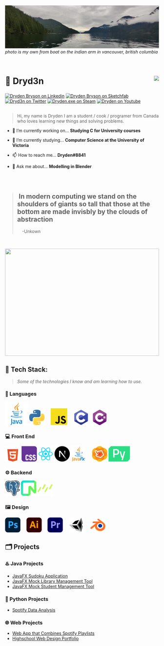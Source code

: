   <!---  HEADER IMAGE START --->

<img src="https://github.com/Dryd33n/Dryd33n/blob/main/banner.jpg?raw=true"></img>
*photo is my own from boat on the indian arm in vancouver, british columbia*

  <!---  HEADER IMAGE END --->
  
  
</br>


  <!--- TITLE AND SPOTIFY START --->

<div>
  <h1 align="left">🍁 Dryd3n  <a href="https://open.spotify.com/user/drydenbryson"> <img align="right" src="https://spotify-recently-played-readme.vercel.app/api?user=drydenbryson&count=1"></img></a>
  </h1> 
</div>

<!--- TITLE AND SPOTIFY END --->
 
 
###


<!--- SOCIAL MEDIA BUTTONS START --->

<div align="left">
  <a href="https://www.linkedin.com/in/dryden-b-33032316a/" target="_blank"> <img src="https://raw.githubusercontent.com/maurodesouza/profile-readme-generator/master/src/assets/icons/social/linkedin/default.svg" width="26" height="20" alt="Dryden Bryson on Linkedin"  /></a>
   <a href="https://sketchfab.com/dryd3n" target="_blank" > <img src="https://static.sketchfab.com/img/press/logos/sketchfab-logo.png" width="20" height="20" alt="Dryden Bryson on Sketchfab"  /></a>
  <a href="https://twitter.com/Dryd3nB" target="_blank"> <img src="https://raw.githubusercontent.com/maurodesouza/profile-readme-generator/master/src/assets/icons/social/twitter/default.svg" width="26" height="20" alt="Dryd3n on Twitter"  /></a>
  <a href="https://steamcommunity.com/id/dryd3nb/" target="_blank"> <img src="https://upload.wikimedia.org/wikipedia/commons/thumb/8/83/Steam_icon_logo.svg/512px-Steam_icon_logo.svg.png?20220611141426" width="20" height="20" alt="Dryden.exe on Steam"  /></a>
  <a href="https://www.youtube.com/channel/UCs9hopZ06td1SaypLeuZ1LA" target="_blank"> <img src="https://raw.githubusercontent.com/maurodesouza/profile-readme-generator/master/src/assets/icons/social/youtube/default.svg" width="26" height="20" alt="Dryden on Youtube"  /></a>

</div>

<!--- SOCIAL MEDIA BUTTONS START --->


</br>

<!--- BIO SECTION START --->
> Hi, my name is Dryden I am a student / cook / programer from Canada who loves learning new things and solving problems.

- 🔭 I’m currently working on... **Studying C for University courses**

- 🌱 I’m currently studying... **Computer Science at the University of Victoria**

- 📫 How to reach me... **Dryden#8841**

- 💬 Ask me about... **Modelling in Blender**
<!--- BIO SECTION END --->

</br>
</br>

<!--- QUOTE SECTION START --->

  > ## ‎ ‎ ‎ ‎ ‎ ‎ ‎ ‎ ‎ In modern computing we stand on the shoulders of giants so tall that those at the bottom are made invisbly by the clouds of abstraction
  > ‎ ‎ ‎ ‎ -Unkown

<!--- QUOTE SECTION END --->

</br>
</br>

<!--- TOP LANGS SECTION START --->

<img src="https://github-readme-stats-git-masterrstaa-rickstaa.vercel.app/api/top-langs/?username=Dryd33n&hide=css&theme=blue-green" width=100% height=350px>

<!--- TOP LANGS SECTION END --->

</br>

<!--- TECH STACK START --->

## 💽 Tech Stack:

> *Some of the technologies I know and am learning how to use.*

### 📜 Languages

<!--- JAVA --->
<picture>
  <source media="(prefers-color-scheme: dark)" srcset="https://github.com/Dryd33n/Dryd33n/blob/main/logos/java-light-dark.png">
  <source media="(prefers-color-scheme: light)" srcset="https://github.com/Dryd33n/Dryd33n/blob/main/logos/java-light-dark.png">
  <img alt="Java logo" src="https://github.com/Dryd33n/Dryd33n/blob/main/logos/java-light-dark.png" height="75">
</picture>

<!--- PYTHON --->
<picture>
  <source media="(prefers-color-scheme: dark)" srcset="https://github.com/Dryd33n/Dryd33n/blob/main/logos/python-light-dark.png">
  <source media="(prefers-color-scheme: light)" srcset="https://github.com/Dryd33n/Dryd33n/blob/main/logos/python-light-dark.png">
  <img alt="Python logo" src="https://github.com/Dryd33n/Dryd33n/blob/main/logos/python-light-dark.png" height="50">    
</picture>

<!--- JAVASCRIPT --->
<picture>
  <source media="(prefers-color-scheme: dark)" srcset="https://github.com/Dryd33n/Dryd33n/blob/main/logos/js-dark.png">
  <source media="(prefers-color-scheme: light)" srcset="https://github.com/Dryd33n/Dryd33n/blob/main/logos/js-light.png">
  <img alt="Javascript logo" src="https://github.com/Dryd33n/Dryd33n/blob/main/logos/js-light.png" height="55">    
</picture>

<!--- C --->
<picture>
  <source media="(prefers-color-scheme: dark)" srcset="https://github.com/Dryd33n/Dryd33n/blob/main/logos/c-dark.png">
  <source media="(prefers-color-scheme: light)" srcset="https://github.com/Dryd33n/Dryd33n/blob/main/logos/c-light.png">
  <img alt="C logo" src="https://github.com/Dryd33n/Dryd33n/blob/main/logos/c-dark.png" height="50">  
</picture>

<!--- C# --->
<picture>
  <source media="(prefers-color-scheme: dark)" srcset="https://github.com/Dryd33n/Dryd33n/blob/main/logos/cs-dark.png">
  <source media="(prefers-color-scheme: light)" srcset="https://github.com/Dryd33n/Dryd33n/blob/main/logos/cs-light.png">
  <img alt="C# logo" src="https://github.com/Dryd33n/Dryd33n/blob/main/logos/cs-dark.png" height="50">
</picture>

### 💻 Front End

<!--- HTML --->
<picture>
  <source media="(prefers-color-scheme: dark)" srcset="https://github.com/Dryd33n/Dryd33n/blob/main/logos/html-dark.png">
  <source media="(prefers-color-scheme: light)" srcset="https://github.com/Dryd33n/Dryd33n/blob/main/logos/html-light.png">
  <img alt="HTML logo" src="https://github.com/Dryd33n/Dryd33n/blob/main/logos/html-dark.png" height="50">
</picture>

<!--- CSS --->
<picture>
  <source media="(prefers-color-scheme: dark)" srcset="https://github.com/Dryd33n/Dryd33n/blob/main/logos/css-dark.png">
  <source media="(prefers-color-scheme: light)" srcset="https://github.com/Dryd33n/Dryd33n/blob/main/logos/css-light.png">
  <img alt="CSS logo" src="https://github.com/Dryd33n/Dryd33n/blob/main/logos/css-dark.png" height="50">
</picture>

<!--- REACT --->
<picture>
  <source media="(prefers-color-scheme: dark)" srcset="https://github.com/Dryd33n/Dryd33n/blob/main/logos/react.png">
  <source media="(prefers-color-scheme: light)" srcset="https://github.com/Dryd33n/Dryd33n/blob/main/logos/react.png">
  <img alt="React logo" src="https://github.com/Dryd33n/Dryd33n/blob/main/logos/react.png" height="50">
</picture>

<!--- NEXT --->
<picture>
  <source media="(prefers-color-scheme: dark)" srcset="https://github.com/Dryd33n/Dryd33n/blob/main/logos/next.png">
  <source media="(prefers-color-scheme: light)" srcset="https://github.com/Dryd33n/Dryd33n/blob/main/logos/next.png">
  <img alt="Next logo" src="https://github.com/Dryd33n/Dryd33n/blob/main/logos/next.png" height="50">
</picture>

<!--- JAVAFX --->
<picture>
  <source media="(prefers-color-scheme: dark)" srcset="https://github.com/Dryd33n/Dryd33n/blob/main/logos/javafx-light-dark.png">
  <source media="(prefers-color-scheme: light)" srcset="https://github.com/Dryd33n/Dryd33n/blob/main/logos/javafx-light-dark.png">
  <img alt="JavaFX logo" src="https://github.com/Dryd33n/Dryd33n/blob/main/logos/javafx-light-dark.png" height="50">    
</picture>

<!--- Scene Builder --->
<picture>
  <source media="(prefers-color-scheme: dark)" srcset="https://github.com/Dryd33n/Dryd33n/blob/main/logos/scene-builder-light-dark.png">
  <source media="(prefers-color-scheme: light)" srcset="https://github.com/Dryd33n/Dryd33n/blob/main/logos/scene-builder-light-dark.png">
  <img alt="Scene Builder logo" src="https://github.com/Dryd33n/Dryd33n/blob/main/logos/scene-builder-light-dark.png" height="50">
</picture>

<!--- PYQT --->
<picture>
  <source media="(prefers-color-scheme: dark)" srcset="https://github.com/Dryd33n/Dryd33n/blob/main/logos/pyqt-light-dark.png">
  <source media="(prefers-color-scheme: light)" srcset="https://github.com/Dryd33n/Dryd33n/blob/main/logos/pyqt-light-dark.png">
  <img alt="PYQT logo" src="https://github.com/Dryd33n/Dryd33n/blob/main/logos/pyqt-light-dark.png" height="50">
</picture>

### ⚙️ Backend
<!--- POSTGRESQL --->
<picture>
  <source media="(prefers-color-scheme: dark)" srcset="https://github.com/Dryd33n/Dryd33n/blob/main/logos/postgres.png">
  <source media="(prefers-color-scheme: light)" srcset="https://github.com/Dryd33n/Dryd33n/blob/main/logos/postgres.png">
  <img alt="Postgres SQL logo" src="https://github.com/Dryd33n/Dryd33n/blob/main/logos/postgres.png" height="50">
</picture>

<!--- NEON DB --->
<picture>
  <source media="(prefers-color-scheme: dark)" srcset="https://github.com/Dryd33n/Dryd33n/blob/main/logos/neon.png">
  <source media="(prefers-color-scheme: light)" srcset="https://github.com/Dryd33n/Dryd33n/blob/main/logos/neon.png">
  <img alt="Drizzle ORM logo" src="https://github.com/Dryd33n/Dryd33n/blob/main/logos/neon.png" height="50">
</picture>

<!--- DRIZZLE ORM --->
<picture>
  <source media="(prefers-color-scheme: dark)" srcset="https://github.com/Dryd33n/Dryd33n/blob/main/logos/drizzle.png">
  <source media="(prefers-color-scheme: light)" srcset="https://github.com/Dryd33n/Dryd33n/blob/main/logos/drizzle.png">
  <img alt="Drizzle ORM logo" src="https://github.com/Dryd33n/Dryd33n/blob/main/logos/drizzle.png" height="50">
</picture>


### 🖼 Design

<!--- Photoshop --->
<picture>
  <source media="(prefers-color-scheme: dark)" srcset="https://github.com/Dryd33n/Dryd33n/blob/main/logos/photoshop-light-dark.png">
  <source media="(prefers-color-scheme: light)" srcset="https://github.com/Dryd33n/Dryd33n/blob/main/logos/photoshop-light-dark.png">
  <img alt="Photoshop logo" src="https://github.com/Dryd33n/Dryd33n/blob/main/logos/photoshop-light-dark.png" height="50">    
</picture>

<!--- Illustrator --->
<picture>
  <source media="(prefers-color-scheme: dark)" srcset="https://github.com/Dryd33n/Dryd33n/blob/main/logos/illustrator-light-dark.png">
  <source media="(prefers-color-scheme: light)" srcset="https://github.com/Dryd33n/Dryd33n/blob/main/logos/illustrator-light-dark.png">
  <img alt="Adobe Illustrator logo" src="https://github.com/Dryd33n/Dryd33n/blob/main/logos/illustrator-light-dark.png" height="50">    
</picture>

<!--- Premiere --->
<picture>
  <source media="(prefers-color-scheme: dark)" srcset="https://github.com/Dryd33n/Dryd33n/blob/main/logos/premiere-light-dark.png">
  <source media="(prefers-color-scheme: light)" srcset="https://github.com/Dryd33n/Dryd33n/blob/main/logos/premiere-light-dark.png">
  <img alt="Premiere Pro logo" src="https://github.com/Dryd33n/Dryd33n/blob/main/logos/premiere-light-dark.png" height="50">    
</picture>

<!--- Unity --->
<picture>
  <source media="(prefers-color-scheme: dark)" srcset="https://github.com/Dryd33n/Dryd33n/blob/main/logos/unity-dark.png">
  <source media="(prefers-color-scheme: light)" srcset="https://github.com/Dryd33n/Dryd33n/blob/main/logos/unity-light.png">
  <img alt="Unity logo" src="https://github.com/Dryd33n/Dryd33n/blob/main/logos/unity-dark.png" height="50">    
</picture>

<!--- Blender --->
<picture>
  <source media="(prefers-color-scheme: dark)" srcset="https://github.com/Dryd33n/Dryd33n/blob/main/logos/blender-light-dark.png">
  <source media="(prefers-color-scheme: light)" srcset="https://github.com/Dryd33n/Dryd33n/blob/main/logos/blender-light-dark.png">
  <img alt="Blender logo" src="https://github.com/Dryd33n/Dryd33n/blob/main/logos/blender-light-dark.png" height="50">    
</picture>

<!--- TECH STACK END --->

<!--- PROJECTS END --->

## 🗂 Projects 

### ♨️ Java Projects
* [JavaFX Sudoku Application](https://github.com/Dryd33n/sudoku)
* [JavaFX Mock Library Management Tool](https://github.com/Dryd33n/library-manager-ict-12)
* [JavaFX Mock Student Management Tool](https://github.com/Dryd33n/MyEddBeeSee-AdminPanel)

### 🐍 Python Projects
* [Spotify Data Analysis](https://github.com/Dryd33n/spotifyDataView)

### 🌐 Web Projects
* [Web App that Combines Spotify Playlists](https://github.com/Dryd33n/Spotimasher)
* [Highschool Web Design Portfolio](http://ict11.rf.gd/?i=1)


<!--- PROJECTS START --->

